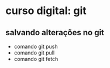 # curso digital: git

## salvando alterações no git

* comando git push
* comando git pull
* comando git fetch

